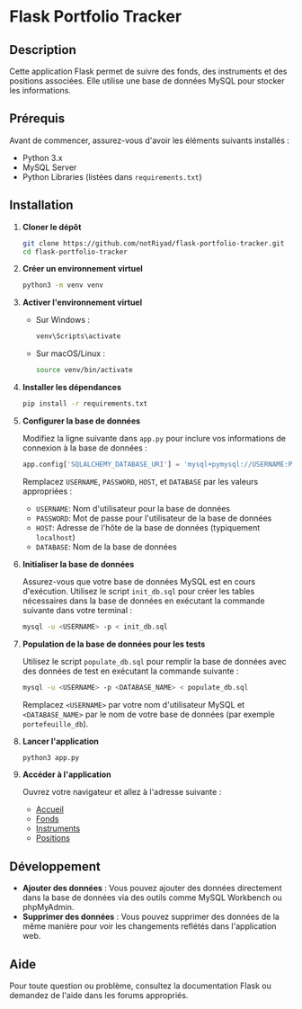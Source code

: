# Flask Portfolio Tracker

## Description

Cette application Flask permet de suivre des fonds, des instruments et des positions associées. Elle utilise une base de données MySQL pour stocker les informations.

## Prérequis

Avant de commencer, assurez-vous d'avoir les éléments suivants installés :
- Python 3.x
- MySQL Server
- Python Libraries (listées dans `requirements.txt`)

## Installation

1. **Cloner le dépôt**
    ```bash
    git clone https://github.com/notRiyad/flask-portfolio-tracker.git
    cd flask-portfolio-tracker
    ```

2. **Créer un environnement virtuel**
    ```bash
    python3 -m venv venv
    ```

3. **Activer l'environnement virtuel**
    - Sur Windows :
      ```bash
      venv\Scripts\activate
      ```
    - Sur macOS/Linux :
      ```bash
      source venv/bin/activate
      ```

4. **Installer les dépendances**
    ```bash
    pip install -r requirements.txt
    ```

5. **Configurer la base de données**

   Modifiez la ligne suivante dans `app.py` pour inclure vos informations de connexion à la base de données :
   
    ```python
    app.config['SQLALCHEMY_DATABASE_URI'] = 'mysql+pymysql://USERNAME:PASSWORD@HOST/DATABASE'
    ```
   
   Remplacez `USERNAME`, `PASSWORD`, `HOST`, et `DATABASE` par les valeurs appropriées :
   - `USERNAME`: Nom d'utilisateur pour la base de données
   - `PASSWORD`: Mot de passe pour l'utilisateur de la base de données
   - `HOST`: Adresse de l'hôte de la base de données (typiquement `localhost`)
   - `DATABASE`: Nom de la base de données

6. **Initialiser la base de données**

   Assurez-vous que votre base de données MySQL est en cours d'exécution. Utilisez le script `init_db.sql` pour créer les tables nécessaires dans la base de données en exécutant la commande suivante dans votre terminal :
    ```bash
    mysql -u <USERNAME> -p < init_db.sql
    ```

7. **Population de la base de données pour les tests**

   Utilisez le script `populate_db.sql` pour remplir la base de données avec des données de test en exécutant la commande suivante :
    ```bash
    mysql -u <USERNAME> -p <DATABASE_NAME> < populate_db.sql
    ```
   
   Remplacez `<USERNAME>` par votre nom d'utilisateur MySQL et `<DATABASE_NAME>` par le nom de votre base de données (par exemple `portefeuille_db`).

8. **Lancer l'application**
    ```bash
    python3 app.py
    ```

9. **Accéder à l'application**

   Ouvrez votre navigateur et allez à l'adresse suivante :
   - [Accueil](http://127.0.0.1:5000/)
   - [Fonds](http://127.0.0.1:5000/fonds)
   - [Instruments](http://127.0.0.1:5000/instruments)
   - [Positions](http://127.0.0.1:5000/positions/<fond_id>)

## Développement

- **Ajouter des données** : Vous pouvez ajouter des données directement dans la base de données via des outils comme MySQL Workbench ou phpMyAdmin.
- **Supprimer des données** : Vous pouvez supprimer des données de la même manière pour voir les changements reflétés dans l'application web.

## Aide

Pour toute question ou problème, consultez la documentation Flask ou demandez de l'aide dans les forums appropriés.
